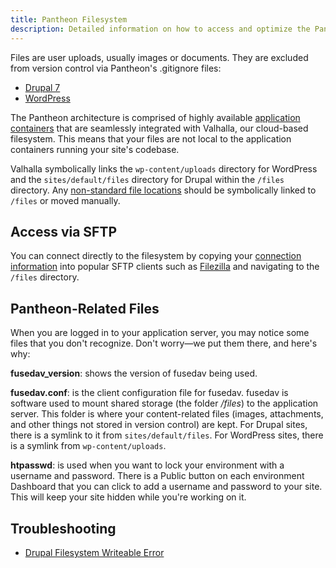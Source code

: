 ```yaml
---
title: Pantheon Filesystem
description: Detailed information on how to access and optimize the Pantheon filesystem.
---
```

Files are user uploads, usually images or documents. They are excluded from version control via Pantheon's .gitignore files:

- [Drupal 7](https://github.com/pantheon-systems/drops-7/blob/master/.gitignore)
- [WordPress](https://github.com/pantheon-systems/WordPress/blob/master/.gitignore)

The Pantheon architecture is comprised of highly available [application containers](/docs/all-about-application-containers/) that are seamlessly integrated with Valhalla, our cloud-based filesystem. This means that your files are not local to the application containers running your site's codebase.

Valhalla symbolically links the `wp-content/uploads` directory for WordPress and the `sites/default/files` directory for Drupal within the `/files` directory. Any [non-standard file locations](/docs/non-standard-files-locations/) should be symbolically linked to `/files` or moved manually.

## Access via SFTP
You can connect directly to the filesystem by copying your [connection information](/docs/developing-directly-with-sftp-mode#sftp-connection-information) into popular SFTP clients such as [Filezilla](/docs/filezilla/) and navigating to the `/files` directory.

## Pantheon-Related Files
When you are logged in to your application server, you may notice some files that you don't recognize. Don't worry—we put them there, and here's why:

**fusedav_version**: shows the version of fusedav being used.

**fusedav.conf**: is the client configuration file for fusedav. fusedav is software used to mount shared storage (the folder */files*) to the application server. This folder is where your content-related files (images, attachments, and other things not stored in version control) are kept. For Drupal sites, there is a symlink to it from `sites/default/files`. For WordPress sites, there is a symlink from `wp-content/uploads`.

**htpasswd**: is used when you want to lock your environment with a username and password. There is a Public button on each environment Dashboard that you can click to add a username and password to your site. This will keep your site hidden while you're working on it.

## Troubleshooting

- [Drupal Filesystem Writeable Error](/docs/filesystem-faqs/)
